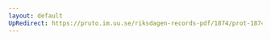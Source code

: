 ```yaml
---
layout: default
UpRedirect: https://pruto.im.uu.se/riksdagen-records-pdf/1874/prot-1874--fk--326.pdf
---
```

